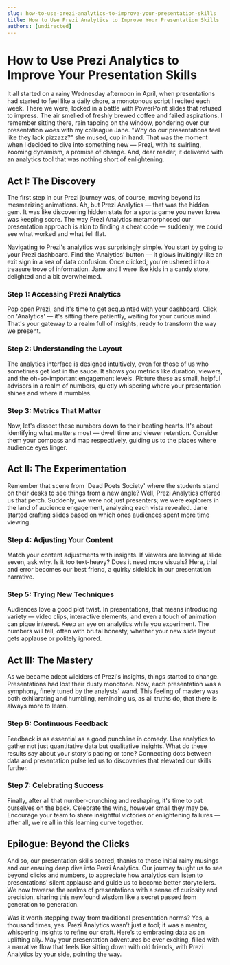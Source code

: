 ```yaml
---
slug: how-to-use-prezi-analytics-to-improve-your-presentation-skills
title: How to Use Prezi Analytics to Improve Your Presentation Skills
authors: [undirected]
---
```



# How to Use Prezi Analytics to Improve Your Presentation Skills

It all started on a rainy Wednesday afternoon in April, when presentations had started to feel like a daily chore, a monotonous script I recited each week. There we were, locked in a battle with PowerPoint slides that refused to impress. The air smelled of freshly brewed coffee and failed aspirations. I remember sitting there, rain tapping on the window, pondering over our presentation woes with my colleague Jane. "Why do our presentations feel like they lack pizzazz?" she mused, cup in hand. That was the moment when I decided to dive into something new — Prezi, with its swirling, zooming dynamism, a promise of change. And, dear reader, it delivered with an analytics tool that was nothing short of enlightening.

## Act I: The Discovery

The first step in our Prezi journey was, of course, moving beyond its mesmerizing animations. Ah, but Prezi Analytics — that was the hidden gem. It was like discovering hidden stats for a sports game you never knew was keeping score. The way Prezi Analytics metamorphosed our presentation approach is akin to finding a cheat code — suddenly, we could see what worked and what fell flat.

Navigating to Prezi's analytics was surprisingly simple. You start by going to your Prezi dashboard. Find the ‘Analytics’ button — it glows invitingly like an exit sign in a sea of data confusion. Once clicked, you're ushered into a treasure trove of information. Jane and I were like kids in a candy store, delighted and a bit overwhelmed.

### Step 1: Accessing Prezi Analytics
Pop open Prezi, and it's time to get acquainted with your dashboard. Click on 'Analytics' — it's sitting there patiently, waiting for your curious mind. That's your gateway to a realm full of insights, ready to transform the way we present. 

### Step 2: Understanding the Layout
The analytics interface is designed intuitively, even for those of us who sometimes get lost in the sauce. It shows you metrics like duration, viewers, and the oh-so-important engagement levels. Picture these as small, helpful advisors in a realm of numbers, quietly whispering where your presentation shines and where it mumbles.

### Step 3: Metrics That Matter
Now, let's dissect these numbers down to their beating hearts. It's about identifying what matters most — dwell time and viewer retention. Consider them your compass and map respectively, guiding us to the places where audience eyes linger.

## Act II: The Experimentation

Remember that scene from 'Dead Poets Society' where the students stand on their desks to see things from a new angle? Well, Prezi Analytics offered us that perch. Suddenly, we were not just presenters; we were explorers in the land of audience engagement, analyzing each vista revealed. Jane started crafting slides based on which ones audiences spent more time viewing. 

### Step 4: Adjusting Your Content
Match your content adjustments with insights. If viewers are leaving at slide seven, ask why. Is it too text-heavy? Does it need more visuals? Here, trial and error becomes our best friend, a quirky sidekick in our presentation narrative.

### Step 5: Trying New Techniques
Audiences love a good plot twist. In presentations, that means introducing variety — video clips, interactive elements, and even a touch of animation can pique interest. Keep an eye on analytics while you experiment. The numbers will tell, often with brutal honesty, whether your new slide layout gets applause or politely ignored.

## Act III: The Mastery

As we became adept wielders of Prezi's insights, things started to change. Presentations had lost their dusty monotone. Now, each presentation was a symphony, finely tuned by the analysts' wand. This feeling of mastery was both exhilarating and humbling, reminding us, as all truths do, that there is always more to learn.

### Step 6: Continuous Feedback
Feedback is as essential as a good punchline in comedy. Use analytics to gather not just quantitative data but qualitative insights. What do these results say about your story's pacing or tone? Connecting dots between data and presentation pulse led us to discoveries that elevated our skills further.

### Step 7: Celebrating Success
Finally, after all that number-crunching and reshaping, it's time to pat ourselves on the back. Celebrate the wins, however small they may be. Encourage your team to share insightful victories or enlightening failures — after all, we're all in this learning curve together.

## Epilogue: Beyond the Clicks

And so, our presentation skills soared, thanks to those initial rainy musings and our ensuing deep dive into Prezi Analytics. Our journey taught us to see beyond clicks and numbers, to appreciate how analytics can listen to presentations' silent applause and guide us to become better storytellers. We now traverse the realms of presentations with a sense of curiosity and precision, sharing this newfound wisdom like a secret passed from generation to generation.

Was it worth stepping away from traditional presentation norms? Yes, a thousand times, yes. Prezi Analytics wasn’t just a tool; it was a mentor, whispering insights to refine our craft. Here’s to embracing data as an uplifting ally. May your presentation adventures be ever exciting, filled with a narrative flow that feels like sitting down with old friends, with Prezi Analytics by your side, pointing the way.